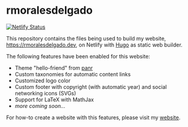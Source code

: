 # rmoralesdelgado

[![Netlify Status](https://api.netlify.com/api/v1/badges/ae94516d-1250-4f94-b745-d18173c32510/deploy-status)](https://app.netlify.com/sites/rmoralesdelgado/deploys)

This repository contains the files being used to build my website, <https://rmoralesdelgado.dev>, on Netlify with [Hugo](https://gohugo.io/) as static web builder.

The following features have been enabled for this website:
* Theme "hello-friend" from [panr](https://github.com/panr/hugo-theme-hello-friend)
* Custom taxonomies for automatic content links
* Customized logo color
* Custom footer with copyright (with automatic year) and social networking icons (SVGs)
* Support for LaTeX with MathJax
* *more coming soon...*

For how-to create a website with this features, please visit my [website](https://rmoralesdelgado.dev).
